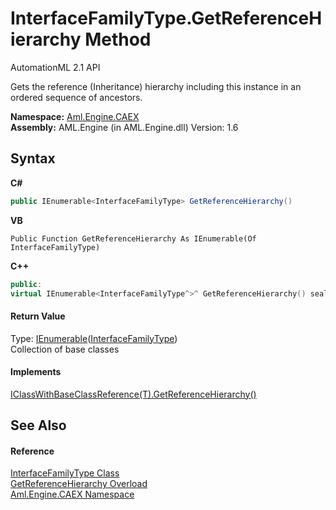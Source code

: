 # InterfaceFamilyType.GetReferenceHierarchy Method 
AutomationML 2.1 API 

Gets the reference (Inheritance) hierarchy including this instance in an ordered sequence of ancestors.

**Namespace:**&nbsp;<a href="N_Aml_Engine_CAEX">Aml.Engine.CAEX</a><br />**Assembly:**&nbsp;AML.Engine (in AML.Engine.dll) Version: 1.6

## Syntax

**C#**<br />
``` C#
public IEnumerable<InterfaceFamilyType> GetReferenceHierarchy()
```

**VB**<br />
``` VB
Public Function GetReferenceHierarchy As IEnumerable(Of InterfaceFamilyType)
```

**C++**<br />
``` C++
public:
virtual IEnumerable<InterfaceFamilyType^>^ GetReferenceHierarchy() sealed
```


#### Return Value
Type: <a href="https://docs.microsoft.com/dotnet/api/system.collections.generic.ienumerable-1" target="_parent" rel="noopener noreferrer">IEnumerable</a>(<a href="T_Aml_Engine_CAEX_InterfaceFamilyType">InterfaceFamilyType</a>)<br />Collection of base classes

#### Implements
<a href="M_Aml_Engine_CAEX_IClassWithBaseClassReference_1_GetReferenceHierarchy">IClassWithBaseClassReference(T).GetReferenceHierarchy()</a><br />

## See Also


#### Reference
<a href="T_Aml_Engine_CAEX_InterfaceFamilyType">InterfaceFamilyType Class</a><br /><a href="Overload_Aml_Engine_CAEX_InterfaceFamilyType_GetReferenceHierarchy">GetReferenceHierarchy Overload</a><br /><a href="N_Aml_Engine_CAEX">Aml.Engine.CAEX Namespace</a><br />
